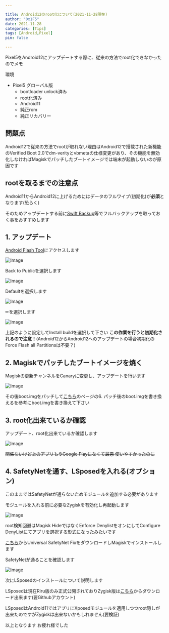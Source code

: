 ```yaml
---

title: Android12のroot化について(2021-11-28現在)
author: "0x1F5"
date: 2021-11-28
categories: [Tips]
tags: [Android,Pixel]
pin: false

---
```


Pixel5をAndroid12にアップデートする際に、従来の方法でroot化できなかったのでメモ

環境

- Pixel5 グローバル版
  - bootloader unlock済み
  - root化済み
  - Android11
  - 純正rom
  - 純正リカバリー

## 問題点

Android12で従来の方法でrootが取れない理由はAndroid12で搭載された新機能のVerified Boot 2.0でdm-verityとvbmetaの仕様変更があり、その機能を無効化しなければMagiskでパッチしたブートイメージでは端末が起動しないのが原因です

## rootを取るまでの注意点

Android11からAndroid12に上げるためにはデータのフルワイプ(初期化)が**必須**となります(恐らく)

そのためアップデートする前に[Swift Backup](https://play.google.com/store/apps/details?id=org.swiftapps.swiftbackup&gl=US)等でフルバックアップを取っておく事をおすすめします

## 1. アップデート

[Android Flash Tool](https://flash.android.com/)にアクセスします

![Image](https://i.imgur.com/ap69DY3.png)

Back to Publicを選択します

![Image](https://i.imgur.com/XxRip8x.png)

Defaultを選択します

![Image](https://i.imgur.com/75vUBC4.png)

✏を選択します

![Image](https://i.imgur.com/QxNlyZM.png)

上記のように設定してInstall buildを選択して下さい **この作業を行うと初期化されるので注意！**(Android12からAndroid12へのアップデートの場合初期化のForce Flash all Partitionsは不要？)

## 2. Magiskでパッチしたブートイメージを焼く

Magiskの更新チャンネルをCanaryに変更し、アップデートを行います

![Image](https://i.imgur.com/xBfkYyE.png)

その後boot.imgをパッチして[こちら](https://0x1f5.github.io/posts/pixel5/)のページの6. パッチ後のboot.imgを書き換えるを参考にboot.imgを書き換えて下さい

## 3. root化出来ているか確認

アップデート、root化出来ているか確認します

![Image](https://i.imgur.com/KC0vkMy.png)

~~関係ないけど上のアプリもうGoogle Playになくて最悪 使いやすかったのに~~

## 4. SafetyNetを通す、LSposedを入れる(オプション)

このままではSafetyNetが通らないためモジュールを追加する必要があります

モジュールを入れる前に必要なZygiskを有効化し再起動します

![Image](https://i.imgur.com/I7S6B7O.png)

root検知回避はMagisk HideではなくEnforce DenylistをオンにしてConfigure DenyListにてアプリを選択する形式になったみたいです

[こちら](https://github.com/kdrag0n/safetynet-fix/releases/tag/v2.2.0)からUniversal SafetyNet FixをダウンロードしMagiskでインストールします

SafetyNetが通ることを確認します

![Image](https://i.imgur.com/KpUGgjt.png)

次にLSposedのインストールについて説明します

LSposedは現在Riru版のみ正式公開されておりZygisk版は[こちら](https://github.com/LSPosed/LSPosed/actions/runs/1438363558)からダウンロード出来ます(要Githubアカウント)

LSposedはAndroid11ではアプリにXposedモジュールを適用しつつroot隠しが出来たのですがZygiskは出来ないかもしれません(要検証)

以上となります お疲れ様でした

